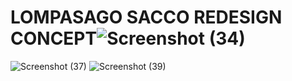 # LOMPASAGO SACCO REDESIGN CONCEPT![Screenshot (34)](https://user-images.githubusercontent.com/99094257/188902203-dd24141b-2739-4e64-ba19-7df173dd8408.png)
![Screenshot (37)](https://user-images.githubusercontent.com/99094257/188902214-e70da9ae-11d3-4be0-9760-74987374759a.png)
![Screenshot (39)](https://user-images.githubusercontent.com/99094257/188902228-8627b8e2-96e6-40b5-806a-d02ac5d32e86.png)
